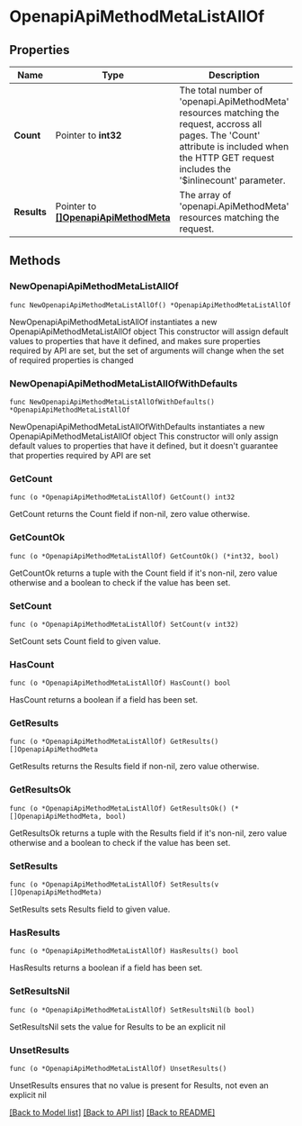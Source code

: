 # OpenapiApiMethodMetaListAllOf

## Properties

Name | Type | Description | Notes
------------ | ------------- | ------------- | -------------
**Count** | Pointer to **int32** | The total number of &#39;openapi.ApiMethodMeta&#39; resources matching the request, accross all pages. The &#39;Count&#39; attribute is included when the HTTP GET request includes the &#39;$inlinecount&#39; parameter. | [optional] 
**Results** | Pointer to [**[]OpenapiApiMethodMeta**](OpenapiApiMethodMeta.md) | The array of &#39;openapi.ApiMethodMeta&#39; resources matching the request. | [optional] 

## Methods

### NewOpenapiApiMethodMetaListAllOf

`func NewOpenapiApiMethodMetaListAllOf() *OpenapiApiMethodMetaListAllOf`

NewOpenapiApiMethodMetaListAllOf instantiates a new OpenapiApiMethodMetaListAllOf object
This constructor will assign default values to properties that have it defined,
and makes sure properties required by API are set, but the set of arguments
will change when the set of required properties is changed

### NewOpenapiApiMethodMetaListAllOfWithDefaults

`func NewOpenapiApiMethodMetaListAllOfWithDefaults() *OpenapiApiMethodMetaListAllOf`

NewOpenapiApiMethodMetaListAllOfWithDefaults instantiates a new OpenapiApiMethodMetaListAllOf object
This constructor will only assign default values to properties that have it defined,
but it doesn't guarantee that properties required by API are set

### GetCount

`func (o *OpenapiApiMethodMetaListAllOf) GetCount() int32`

GetCount returns the Count field if non-nil, zero value otherwise.

### GetCountOk

`func (o *OpenapiApiMethodMetaListAllOf) GetCountOk() (*int32, bool)`

GetCountOk returns a tuple with the Count field if it's non-nil, zero value otherwise
and a boolean to check if the value has been set.

### SetCount

`func (o *OpenapiApiMethodMetaListAllOf) SetCount(v int32)`

SetCount sets Count field to given value.

### HasCount

`func (o *OpenapiApiMethodMetaListAllOf) HasCount() bool`

HasCount returns a boolean if a field has been set.

### GetResults

`func (o *OpenapiApiMethodMetaListAllOf) GetResults() []OpenapiApiMethodMeta`

GetResults returns the Results field if non-nil, zero value otherwise.

### GetResultsOk

`func (o *OpenapiApiMethodMetaListAllOf) GetResultsOk() (*[]OpenapiApiMethodMeta, bool)`

GetResultsOk returns a tuple with the Results field if it's non-nil, zero value otherwise
and a boolean to check if the value has been set.

### SetResults

`func (o *OpenapiApiMethodMetaListAllOf) SetResults(v []OpenapiApiMethodMeta)`

SetResults sets Results field to given value.

### HasResults

`func (o *OpenapiApiMethodMetaListAllOf) HasResults() bool`

HasResults returns a boolean if a field has been set.

### SetResultsNil

`func (o *OpenapiApiMethodMetaListAllOf) SetResultsNil(b bool)`

 SetResultsNil sets the value for Results to be an explicit nil

### UnsetResults
`func (o *OpenapiApiMethodMetaListAllOf) UnsetResults()`

UnsetResults ensures that no value is present for Results, not even an explicit nil

[[Back to Model list]](../README.md#documentation-for-models) [[Back to API list]](../README.md#documentation-for-api-endpoints) [[Back to README]](../README.md)


